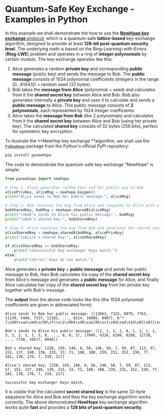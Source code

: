 # Quantum-Safe Key Exchange - Examples in Python

In this example we shall demonstrate the how to use the [**NewHope key exchange** protocol](https://newhopecrypto.org), which is a quantum-safe **lattice-based** key-exchange algorithm, designed to provide at least **128-bit post-quantum security level**. The underlying math is based on the Ring-Learning-with-Errors \(**Ring-LWE**\) problem and operates in a ring of **integer polynomials** by certain modulo. The key-exchange operates like this:

1. Alice generates a random **private key** and corresponding **public message** \(public key\) and sends the message to Bob. The **public message** consists of 1024 polynomial coefficients \(integers in the range \[0...61443\]\) + random seed \(32 bytes\).
2. Bob takes the **message from Alice** \(polynomial + seed\) and calculates from it the **shared secret key** between Alice and Bob. Bob also generates internally a **private key** and uses it to calculate and sends a **public message** to Alice. This public message consists of **2 polynomials**, each represented by 1024 integer coefficients.
3. Alice takes the **message from Bob** \(the 2 polynomials\) and calculates from it the **shared secret key** between Alice and Bob \(using her private key\). The calculated **shared key** consists of 32 bytes \(256 bits\), perfect for symmetric key encryption.

To illustrate the **NewHop key exchange **algorithm, we shall use the [`PyNewHope`](https://github.com/nakov/PyNewHope) package from the Python's official PyPI repository:

```py
pip install pynewhope
```

The code to demonstrate the quantum-safe key-exchange "NewHope" is simple:

```py
from pynewhope import newhope

# Step 1: Alice generates random keys and her public msg to Bob
alicePrivKey, aliceMsg = newhope.keygen()
print("Alice sends to Bob her public message:", aliceMsg)

# Step 2: Bob receives the msg from Alice and responds to Alice with a msg
bobSharedKey, bobMsg = newhope.sharedB(aliceMsg)
print("\nBob's sends to Alice his public message:", bobMsg)
print("\nBob's shared key:", bobSharedKey)

# Step 3: Alice receives the msg from Bob and generates her shared secret
aliceSharedKey = newhope.sharedA(bobMsg, alicePrivKey)
print("\nAlice's shared key:", aliceSharedKey)

if aliceSharedKey == bobSharedKey:
    print("\nSuccessful key exchange! Keys match.")
else:
    print("\nError! Keys do not match.")
```

Alice generates a **private key** + **public message** and sends her public message to Bob, then Bob calculates his copy of the **shared secret key** from Alice's message and generates a **public message** for Alice, and finally Alice calculates her copy of the **shared secret key** from her private key together with Bob's message.

The **output** from the above code looks like this \(the 1024 polynomial coefficients are given in abbreviated form\):

```
Alice sends to Bob her public message: ([12663, 7323, 8979, 7763, 11139, 5460, 7337, 12182, ..., 8214, 10808, 8987], b'*[\x98t\xae\xe9\xc5H\xfc\xc2\x9b$\xd6\xaa[8k\xc1\x8d\xad\x1d\x01\x87i\xed\x03\x06\xe1k2\xa7N')

Bob's sends to Alice his public message: ([2, 1, 1, 2, 0, 1, 1, 1, 1, 3, 3, 2, 1, 1, 3, 0, ..., 0, 0, 3], [7045, 4326, 6186, 8298, 12738, ..., 7730, 10577, 8046])

Bob's shared key: [228, 159, 146, 8, 56, 146, 50, 7, 59, 87, 113, 57, 151, 137, 240, 139, 215, 33, 71, 188, 108, 239, 231, 252, 230, 77, 181, 178, 176, 7, 219, 217]

Alice's shared key: [228, 159, 146, 8, 56, 146, 50, 7, 59, 87, 113, 57, 151, 137, 240, 139, 215, 33, 71, 188, 108, 239, 231, 252, 230, 77, 181, 178, 176, 7, 219, 217]

Successful key exchange! Keys match.
```

It is visible that the calculated **secret shared key** is the same 32-byte sequence for Alice and Bob and thus the key exchange algorithm works correctly. The above demonstrated **HewHope** key exchange algorithm works quite **fast** and provides a **128 bits of post-quantum security**.

